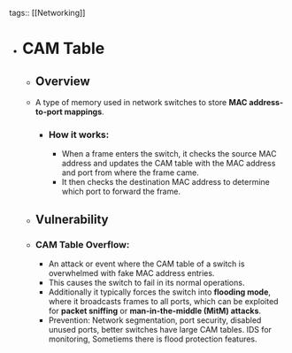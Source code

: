 tags:: [[Networking]]

- # CAM Table
	- ## Overview
	- A type of memory used in network switches to store **MAC address-to-port mappings**.
		- ### How it works:
			- When a frame enters the switch, it checks the source MAC address and updates the CAM table with the MAC address and port from where the frame came.
			- It then checks the destination MAC address to determine which port to forward the frame.
	- ## Vulnerability
	- ### CAM Table Overflow:
		- An attack or event where the CAM table of a switch is overwhelmed with fake MAC address entries.
		- This causes the switch to fail in its normal operations.
		- Additionally it typically forces the switch into **flooding mode**, where it broadcasts frames to all ports, which can be exploited for **packet sniffing** or **man-in-the-middle (MitM) attacks**.
		- Prevention: Network segmentation, port security, disabled unused ports, better switches have large CAM tables. IDS for monitoring, Sometiems there is flood protection features.